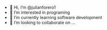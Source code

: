 - 👋 Hi, I’m @julianforero1
- 👀 I’m interested in programing
- 🌱 I’m currently learning software development
- 💞️ I’m looking to collaborate on ...

<!---
julianforero1/julianforero1 is a ✨ special ✨ repository because its `README.md` (this file) appears on your GitHub profile.
You can click the Preview link to take a look at your changes.
--->
